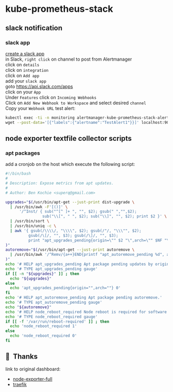 # kube-prometheus-stack

## slack notification

### slack app

[create a slack app](https://api.slack.com/apps/)  
in Slack, `right click` on channel to post from Alertmanager  
click on `details`  
click on `integration`  
click on `Add app`  
add your `slack app`  
goto https://api.slack.com/apps  
click on your `App`  
Under `Features` click on `Incoming Webhooks`  
Click on `Add New Webhook to Workspace` and select desired `channel`  
Copy your `Webhook URL`
test alert:

```bash
kubectl exec -ti -n monitoring alertmanager-kube-prometheus-stack-alertmanager-0 -- \
wget --post-data='[{"labels":{"alertname":"TestAlert1"}}]' localhost:9093/api/v1/alerts
```


## node exporter textfile collector scripts

### apt packages

add a cronjob on the host which execute the following script:

```bash
#!/bin/bash
#
# Description: Expose metrics from apt updates.
#
# Author: Ben Kochie <superq@gmail.com>

upgrades="$(/usr/bin/apt-get --just-print dist-upgrade \
  | /usr/bin/awk -F'[()]' \
      '/^Inst/ { sub("^[^ ]+ ", "", $2); gsub(" ","",$2);
                sub("\\[", " ", $2); sub("\\]", "", $2); print $2 }' \
  | /usr/bin/sort \
  | /usr/bin/uniq -c \
  | awk '{ gsub(/\\\\/, "\\\\", $2); gsub(/"/, "\\\"", $2);
          gsub(/\[/, "", $3); gsub(/\]/, "", $3);
          print "apt_upgrades_pending{origin=\"" $2 "\",arch=\"" $NF "\"} " $1}'
)"
autoremove="$(/usr/bin/apt-get --just-print autoremove \
  | /usr/bin/awk '/^Remv/{a++}END{printf "apt_autoremove_pending %d", a}'
)"
echo '# HELP apt_upgrades_pending Apt package pending updates by origin.'
echo '# TYPE apt_upgrades_pending gauge'
if [[ -n "${upgrades}" ]] ; then
  echo "${upgrades}"
else
  echo 'apt_upgrades_pending{origin="",arch=""} 0'
fi
echo '# HELP apt_autoremove_pending Apt package pending autoremove.'
echo '# TYPE apt_autoremove_pending gauge'
echo "${autoremove}"
echo '# HELP node_reboot_required Node reboot is required for software updates.'
echo '# TYPE node_reboot_required gauge'
if [[ -f '/var/run/reboot-required' ]] ; then
  echo 'node_reboot_required 1'
else
  echo 'node_reboot_required 0'
fi
```

## :hugs:&nbsp; Thanks

link to original dashboard:

- [node-exporter-full](https://grafana.com/grafana/dashboards/10242)
- [traefik](https://grafana.com/grafana/dashboards/12250)
